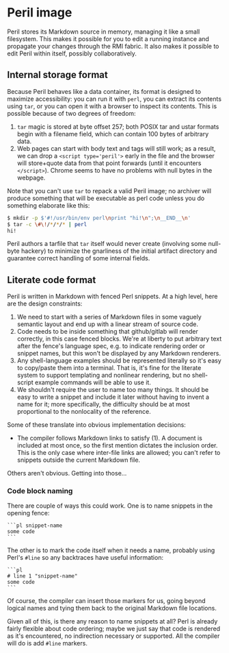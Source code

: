 # Peril image
Peril stores its Markdown source in memory, managing it like a small
filesystem. This makes it possible for you to edit a running instance and
propagate your changes through the RMI fabric. It also makes it possible to
edit Peril within itself, possibly collaboratively.

## Internal storage format
Because Peril behaves like a data container, its format is designed to maximize
accessibility: you can run it with `perl`, you can extract its contents using
`tar`, or you can open it with a browser to inspect its contents. This is
possible because of two degrees of freedom:

1. `tar` magic is stored at byte offset 257; both POSIX tar and ustar formats
   begin with a filename field, which can contain 100 bytes of arbitrary data.
2. Web pages can start with body text and tags will still work; as a result, we
   can drop a `<script type='peril'>` early in the file and the browser will
   store+quote data from that point forwards (until it encounters `</script>`).
   Chrome seems to have no problems with null bytes in the webpage.

Note that you can't use `tar` to repack a valid Peril image; no archiver will
produce something that will be executable as perl code unless you do something
elaborate like this:

```sh
$ mkdir -p $'#!/usr/bin/env perl\nprint "hi!\n";\n__END__\n'
$ tar -c \#\!/*/*/* | perl
hi!
```

Peril authors a tarfile that `tar` itself would never create (involving some
null-byte hackery) to minimize the gnarliness of the initial artifact
directory and guarantee correct handling of some internal fields.

## Literate code format
Peril is written in Markdown with fenced Perl snippets. At a high level, here
are the design constraints:

1. We need to start with a series of Markdown files in some vaguely semantic
   layout and end up with a linear stream of source code.
2. Code needs to be inside something that github/gitlab will render correctly,
   in this case fenced blocks. We're at liberty to put arbitrary text after the
   fence's language spec, e.g. to indicate rendering order or snippet names,
   but this won't be displayed by any Markdown renderers.
3. Any shell-language examples should be represented literally so it's easy to
   copy/paste them into a terminal. That is, it's fine for the literate system
   to support templating and nonlinear rendering, but no shell-script example
   commands will be able to use it.
4. We shouldn't require the user to name too many things. It should be easy to
   write a snippet and include it later without having to invent a name for it;
   more specifically, the difficulty should be at most proportional to the
   nonlocality of the reference.

Some of these translate into obvious implementation decisions:

- The compiler follows Markdown links to satisfy (1). A document is included at
  most once, so the first mention dictates the inclusion order. This is the
  only case where inter-file links are allowed; you can't refer to snippets
  outside the current Markdown file.

Others aren't obvious. Getting into those...

### Code block naming
There are couple of ways this could work. One is to name snippets in the
opening fence:

    ```pl snippet-name
    some code
    ```

The other is to mark the code itself when it needs a name, probably using
Perl's `#line` so any backtraces have useful information:

    ```pl
    # line 1 "snippet-name"
    some code
    ```

Of course, the compiler can insert those markers for us, going beyond logical
names and tying them back to the original Markdown file locations.

Given all of this, is there any reason to name snippets at all? Perl is already
fairly flexible about code ordering; maybe we just say that code is rendered as
it's encountered, no indirection necessary or supported. All the compiler will
do is add `#line` markers.
